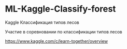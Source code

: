 # ML-Kaggle-Classify-forest
Kaggle Классификация типов лесов

Участие в соревновании по классификации типов лесов

https://www.kaggle.com/c/learn-together/overview
